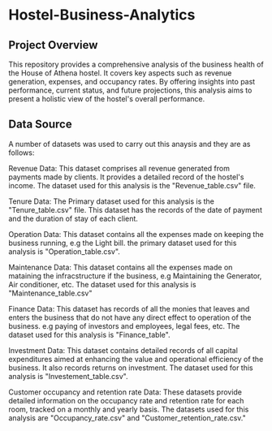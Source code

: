 # Hostel-Business-Analytics

## Project Overview
This repository provides a comprehensive analysis of the business health of the House of Athena hostel. It covers key aspects such as revenue generation, expenses, and occupancy rates. By offering insights into past performance, current status, and future projections, this analysis aims to present a holistic view of the hostel's overall performance.

## Data Source
A number of datasets was used to carry out this anaysis and they are as follows:

Revenue Data: This dataset comprises all revenue generated from payments made by clients. It provides a detailed record of the hostel's income. The dataset used for this analysis is the "Revenue_table.csv" file.

Tenure Data: The Primary dataset used for this analysis is the "Tenure_table.csv" file. This dataset has the records of the date of payment and the duration of stay of each client.

Operation Data: This dataset contains all the expenses made on keeping the business running, e.g the Light bill. the primary dataset used for this analysis is "Operation_table.csv".

Maintenance Data: This dataset contains all the expenses made on mataining the infracstructure if the business, e.g Maintaining the Generator, Air conditioner, etc. The dataset used for this analysis is "Maintenance_table.csv"

Finance Data: This dataset has records of all the monies that leaves and enters the business that do not have any direct effect to operation of the business. e.g paying of investors and employees, legal fees, etc.
The dataset used for this analysis is "Finance_table".

Investment Data: This dataset contains detailed records of all capital expenditures aimed at enhancing the value and operational efficiency of the business. It also records returns on investment. The dataset used for this analysis is "Investement_table.csv".

Customer occupancy and retention rate Data: These datasets provide detailed information on the occupancy rate and retention rate for each room, tracked on a monthly and yearly basis. The datasets used for this analysis are "Occupancy_rate.csv" and "Customer_retention_rate.csv."

